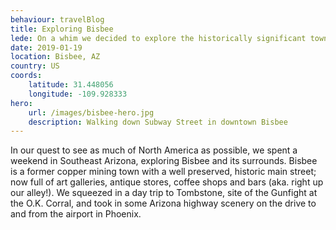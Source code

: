 ```yaml
---
behaviour: travelBlog
title: Exploring Bisbee
lede: On a whim we decided to explore the historically significant town of Bisbee and its surrounds
date: 2019-01-19
location: Bisbee, AZ
country: US
coords:
    latitude: 31.448056
    longitude: -109.928333
hero:
    url: /images/bisbee-hero.jpg
    description: Walking down Subway Street in downtown Bisbee
---
```

In our quest to see as much of North America as possible, we spent a weekend in Southeast Arizona, exploring Bisbee and its surrounds. Bisbee is a former copper mining town with a well preserved, historic main street; now full of art galleries, antique stores, coffee shops and bars (aka. right up our alley!). We squeezed in a day trip to Tombstone, site of the Gunfight at the O.K. Corral, and took in some Arizona highway scenery on the drive to and from the airport in Phoenix.
